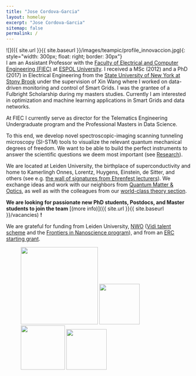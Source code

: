 ```yaml
---
title: "Jose Cordova-Garcia"
layout: homelay
excerpt: "Jose Cordova-Garcia"
sitemap: false
permalink: /
---
```


![]({{ site.url }}{{ site.baseurl }}/images/teampic/profile_innovaccion.jpg){: style="width: 300px; float: right; border: 30px"}  
I am an Assistant Professor with the [Faculty of Electrical and Computer Engineering (FIEC)](http://www.fiec.espol.edu.ec/) at [ESPOL University](http://www.espol.edu.ec). I received a MSc (2012) and a PhD (2017) in Electrical Engineering from the [State University of New York at Stony Brook](http://www.stonybrook.edu) under the supervision of Xin Wang where I worked on data-driven monitoring and control of Smart Grids. I was the grantee of a Fulbright Scholarship during my masters studies. Currently I am interested in optimization and machine learning applications in Smart Grids and data networks.

At FIEC I currently serve as director for the Telematics Engineering Undergraduate program and the Professional Masters in Data Science. 

To this end, we develop novel spectroscopic-imaging scanning tunneling microscopy (SI-STM) tools to visualize the relevant quantum mechanical degrees of freedom. We want to be able to build the perfect instruments to answer the  scientific questions we deem most important (see [Research](research)).

We are located at Leiden University, the birthplace of superconductivity and home to Kamerlingh Onnes, Lorentz, Huygens, Einstein, de Sitter, and others (see e.g. [the wall of signatures from Ehrenfest lecturers](https://www.lorentz.leidenuniv.nl/history/colloquium/muur_heel.html)). We exchange ideas and work with our neighbors from [Quantum Matter & Optics](http://www.physics.leidenuniv.nl/qo-home), as well as with the colleagues from our [world-class theory section](https://www.lorentz.leidenuniv.nl).

 **We are  looking for passionate new PhD students, Postdocs, and Master students to join the team** [(more info)]({{ site.url }}{{ site.baseurl }}/vacancies) **!**


We are grateful for funding from Leiden University, [NWO](www.nwo.nl) ([Vidi talent scheme](http://www.nwo.nl/en/research-and-results/programmes/Talent+Scheme) and the [Frontiers in Nanoscience program](https://www.universiteitleiden.nl/en/research/research-projects/science/frontiers-of-nanoscience-nanofront)), and from an [ERC starting grant](https://erc.europa.eu/funding/starting-grants).

<figure class="fourth">
  <img src="{{ site.url }}{{ site.baseurl }}/images/logopic/Logo_Leiden.jpg" style="width: 210px">
  <img src="{{ site.url }}{{ site.baseurl }}/images/logopic/Logo_Nanofront.jpg" style="width: 110px">
  <img src="{{ site.url }}{{ site.baseurl }}/images/logopic/Logo_NWO.jpg" style="width: 120px">
  <img src="{{ site.url }}{{ site.baseurl }}/images/logopic/Logo_ERC.jpg" style="width: 110px">
</figure>
